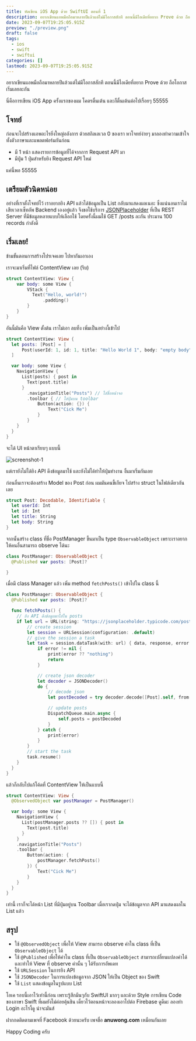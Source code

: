 ```yaml
---
title: หัดเขียน iOS App ด้วย SwiftUI ตอนที่ 1
description: อยากเขียนแอพมือถือมาหลายปีแล้วแต่ไม่มีโอกาสสักที ตอนนี้มีไอเดียที่อยาก Prove ด้วย ถือโอกาสเริ่มเลยละกัน
date: 2023-09-07T19:25:05.915Z
preview: "./preview.png"
draft: false
tags:
  - ios
  - swift
  - swiftui
categories: []
lastmod: 2023-09-07T19:25:05.915Z
---
```


อยากเขียนแอพมือถือมาหลายปีแล้วแต่ไม่มีโอกาสสักที ตอนนี้มีไอเดียที่อยาก Prove ด้วย ถือโอกาสเริ่มเลยละกัน

นี่คือการเขียน iOS App ครั้งแรกของผม โคตรตื่นเต้น และก็ตื่นเต้นต่อไปเรื่อยๆ 55555

## โจทย์

ก่อนจะไปสร้างแอพอะไรยิ่งใหญ่อลังการ ด้วยสกิลเลเวล 0 ของเรา หาโจทย์ง่ายๆ มาลองทำความเข้าใจทั้งตัวภาษาและแพลตฟอร์มกันก่อน

- มี 1 หน้า แสดงรายการข้อมูลที่ได้จากการ Request API มา
- มีปุ่ม 1 ปุ่มสำหรับยิง Request API ใหม่

แค่นี้พอ 55555

## เตรียมตัวนิดหน่อย

อย่างที่เราตั้งโจทย์ไว้ เราอยากยิง API แล้วได้ข้อมูลเป็น List กลับมาแสดงผลเนอะ ซึ่งแน่นอนเราไม่เสียเวลาเซ็ทอัพ Backend เองอยู่แล้ว จึงขอใช้บริการ [JSONPlaceholder](https://jsonplaceholder.typicode.com/) ที่เป็น REST Server ที่มีข้อมูลหลายแบบให้เลือกใช้ โดยครั้งนี้ผมใช้ GET /posts ละกัน ประมาน 100 records กำลังดี

## เริ่มเลย!

ข้ามขั้นตอนการสร้างโปรเจคเลย ไปหากันเอาเอง

เราจะมาเริ่มที่ไฟล์ ContentView เลย (รีบ)

```swift
struct ContentView: View {
    var body: some View {
        VStack {
          Text("Hello, world!")
              .padding()
        }
    }
}
```

อันนี้มันคือ View ตั้งต้น เราไม่เอา ลบทิ้ง เพิ่มเป็นอย่างงี้เข้าไป

```swift
struct ContentView: View {
  let posts: [Post] = [
      Post(userId: 1, id: 1, title: "Hello World 1", body: "empty body"),
  ]

  var body: some View {
    NavigationView {
      List(posts) { post in
        Text(post.title)
      }
        .navigationTitle("Posts") // ใส่ชื่อหน้าจอ
        .toolbar { // ใส่ปุ่มบน toolbar
            Button(action: {}) {
                Text("Cick Me")
            }
        }
    }
  }
}
```

จะได้ UI หน้าตาเรียบๆ แบบนี้

![screenshot-1](./screenshot-1.png)

แต่เรายังไม่ได้ยิง API ดึงข้อมูลมาใช้ และยังไม่ได้ทำให้ปุ่มทำงาน งั้นมาเริ่มกันเลย

ก่อนอื่นเราจะต้องสร้าง Model ของ Post ก่อน ผมมันคนขี้เกียจ ไปสร้าง struct ในไฟล์เดียวกันเลย

```swift
struct Post: Decodable, Identifiable {
  let userId: Int
  let id: Int
  let title: String
  let body: String
}
```

จากนั้นสร้าง class ที่ชื่อ PostManager ขึ้นมาเป็น type `ObservableObject` เพราะเราอยากให้คนอื่นสามารถ observe ได้นะ

```swift
class PostManager: ObservableObject {
  @Published var posts: [Post]?

}
```

เมื่อมี class Manager แล้ว เพิ่ม method `fetchPosts()` เข้าไปใน class นี้

```swift
class PostManager: ObservableObject {
  @Published var posts: [Post]?

  func fetchPosts() {
    // ยิง API ดึงข้อมูลมาใส่ใน posts
    if let url = URL(string: "https://jsonplaceholder.typicode.com/posts") {
        // create session
        let session = URLSession(configuration: .default)
        // give the session a task
        let task = session.dataTask(with: url) { data, response, error in
            if error != nil {
                print(error ?? "nothing")
                return
            }

            // create json decoder
            let decoder = JSONDecoder()
            do {
                // decode json
                let postDecoded = try decoder.decode([Post].self, from: data!)

                // update posts
                DispatchQueue.main.async {
                    self.posts = postDecoded
                }
            } catch {
                print(error)
            }
        }
        // start the task
        task.resume()
    }
  }
}
```

แล้วก็กลับไปแก้โค้ดที่ ContentView ให้เป็นแบบนี้

```swift
struct ContentView: View {
  @ObservedObject var postManager = PostManager()

  var body: some View {
    NavigationView {
      List(postManager.posts ?? []) { post in
        Text(post.title)
      }
    }
    .navigationTitle("Posts")
    .toolbar {
        Button(action: {
            postManager.fetchPosts()
        }) {
            Text("Cick Me")
        }
    }
  }
}
```

เท่านี้ เราก็จะได้หน้า List ที่มีปุ่มอยู่บน Toolbar เมื่อเรากดปุ่ม จะได้ข้อมูลจาก API มาแสดงผลใน List แล้ว

## สรุป

- ใช้ `@ObservedObject` เพื่อให้ View สามารถ observe ค่าใน class ที่เป็น `ObservableObject` ได้
- ใช้ `@Published` เพื่อให้ค่าใน class ที่เป็น `ObservableObject` สามารถเปลี่ยนแปลงค่าได้ และทำให้ View ที่ observe ค่านั้น ๆ ได้รับการอัพเดท
- ใช้ `URLSession` ในการยิง API
- ใช้ `JSONDecoder` ในการแปลงข้อมูลจาก JSON ให้เป็น Object ของ Swift
- ใช้ `List` แสดงข้อมูลในรูปแบบ List

โอเค รอบนี้เอาไว้เท่านี้ก่อน เพราะรู้สึกมึนๆกับ SwiftUI มากๆ และด้วย Style การเขียน Code ของภาษา Swift ที่ผมยังไม่ค่อยคุ้นชิน เดี๋ยวไว้ตอนหน้าจะลองเอาไปต่อ Firebase ดูดีมะ ลองทำ Login อะไรงี้ดู น่าจะมันส์

ฝากกดติดตามเพจที่ Facebook ด้วยนะครับ เพจชื่อ **anuwong.com** เหมือนกันเลย

Happy Coding ครับ
